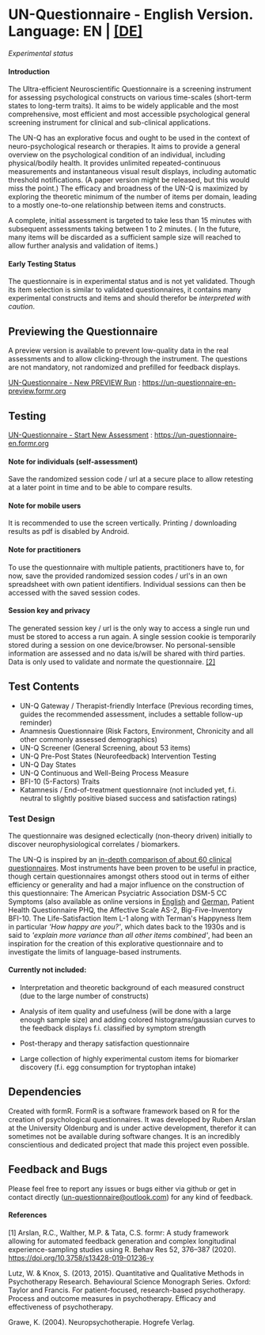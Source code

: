 
# UN-Questionnaire - English Version. Language: EN | [[DE]](https://github.com/UN-Questionnaire/UN-Questionnaire-de)

*Experimental status*
#### Introduction

The Ultra-efficient Neuroscientific Questionnaire is a screening instrument for assessing psychological constructs on various time-scales (short-term states to long-term traits). It aims to be widely applicable and the most comprehensive, most efficient and most accessible psychological general screening instrument for clinical and sub-clinical applications.

The UN-Q has an explorative focus and ought to be used in the context of neuro-psychological research or therapies. It aims to provide a general overview on the psychological condition of an individual, including physical/bodily health. It provides unlimited repeated-continuous measurements and instantaneous visual result displays, including automatic threshold notifications. (A paper version might be released, but this would miss the point.) The efficacy and broadness of the UN-Q is maximized by exploring the theoretic minimum of the number of items per domain, leading to a mostly one-to-one relationship between items and constructs. 


A complete, initial assessment is targeted to take less than 15 minutes with subsequent assessments taking between 1 to 2 minutes. (
In the future, many items will be discarded as a  sufficient sample size will reached to allow further analysis and validation of items.)



















#### Early Testing Status
The questionnaire is in experimental status and is not yet validated. Though its item selection is similar to validated questionnaires, it contains many experimental constructs and items and should therefor be *interpreted with caution*.







## Previewing the Questionnaire
A preview version is available to prevent low-quality data in the real assessments and to allow clicking-through the instrument. The questions are not mandatory, not randomized and prefilled for feedback displays.

 [UN-Questionnaire - New PREVIEW Run](https://un-questionnaire-en-preview.formr.org) : https://un-questionnaire-en-preview.formr.org


## Testing







[UN-Questionnaire - Start New Assessment](https://un-questionnaire-en.formr.org) : https://un-questionnaire-en.formr.org



#### Note for individuals (self-assessment)
Save the randomized session code / url at a secure place to allow retesting at a later point in time and to be able to compare results. 
#### Note for mobile users 
It is recommended to use the screen vertically. Printing / downloading results as pdf is disabled by Android.
       	

#### Note for practitioners
To use the questionnaire with multiple patients, practitioners have to, for now, save the provided randomized session codes / url's in an own spreadsheet with own patient identifiers. Individual sessions can then be accessed with the saved session codes.





       	
     
     
#### Session key and privacy
The generated session key / url is the only way to access a single run und must be stored to access a run again. A single session cookie is temporarily stored during a session on one device/browser. 
No personal-sensible information are assessed and no data is/will be shared with third parties. Data is only used to validate and normate the questionnaire. 
[[2]](./privacy-note)
  	


## Test Contents




 




- UN-Q Gateway / Therapist-friendly Interface (Previous recording times, guides the recommended assessment, includes a settable follow-up reminder)
- Anamnesis Questionnaire (Risk Factors, Environment, Chronicity and all other commonly assessed demographics)
- UN-Q Screener (General Screening, about 53 items)
- UN-Q Pre-Post States (Neurofeedback) Intervention Testing
- UN-Q Day States 
- UN-Q Continuous and Well-Being Process Measure
- BFI-10 (5-Factors) Traits
- Katamnesis / End-of-treatment questionnaire (not included yet, f.i. neutral to slightly positive biased success and satisfaction ratings)

### Test Design



The questionnaire was designed eclectically (non-theory driven) initially to discover neurophysiological correlates / biomarkers. 


The UN-Q is inspired by an [in-depth comparison of about 60 clinical questionnaires](https://github.com/UN-Questionnaire/Comparison-of-Psychological-Clinical-Instruments). Most instruments have been proven to be useful in practice, though certain questionnaires amongst others stood out in terms of either efficiency or generality and had a major influence on the construction of this questionnaire: The American Psyciatric Association DSM-5 CC Symptoms (also available as online versions in [English](https://github.com/UN-Questionnaire/DSM-5-Crosscutting-Symptoms-en) and [German](https://github.com/UN-Questionnaire/DSM-5-Crosscutting-Symptoms-de), Patient Health Questionnaire PHQ, the Affective Scale AS-2, Big-Five-Inventory BFI-10. The Life-Satisfaction Item L-1 along with Terman's Happyness Item in particular *'How happy are you?'*, which dates back to the 1930s and is said to *'explain more variance than all other items combined'*, had been an inspiration for the creation of this explorative questionnaire and to investigate the limits of language-based instruments. 




#### Currently not included:
- Interpretation and theoretic background of each measured construct (due to the large number of constructs)


- Analysis of item quality and usefulness (will be done with a large enough sample size) and adding colored histograms/gaussian curves to the feedback displays f.i. classified by symptom strength 
- Post-therapy and therapy satisfaction questionnaire
 - Large collection of highly experimental custom items for biomarker discovery
 (f.i. egg consumption for tryptophan intake)  
## Dependencies

Created with formR. FormR is a software framework based on R for the creation of psychological questionnaires. It was developed by Ruben Arslan at the University Oldenburg and is under active development, therefor it can sometimes not be available during software changes. It is an incredibly conscientious and dedicated project that made this project even possible. 
## Feedback and Bugs

Please feel free to report any issues or bugs either via github or get in contact directly (un-questionnaire@outlook.com) for any kind of feedback.
#### References
[1] Arslan, R.C., Walther, M.P. & Tata, C.S. formr: A study framework allowing for automated feedback generation and complex longitudinal experience-sampling studies using R. Behav Res 52, 376–387 (2020). https://doi.org/10.3758/s13428-019-01236-y


Lutz, W. & Knox, S. (2013, 2015). Quantitative and Qualitative Methods in Psychotherapy Research. Behavioural Science Monograph Series. Oxford: Taylor and Francis. For patient-focused, research-based psychotherapy. Process and outcome measures in psychotherapy. Efficacy and effectiveness of psychotherapy.

Grawe, K. (2004). Neuropsychotherapie. Hogrefe Verlag.









